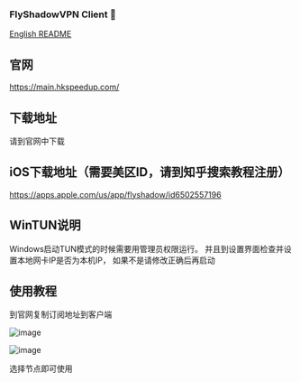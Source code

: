 ### FlyShadowVPN Client 👋

[English README](README_EN.md)

## 官网 
https://main.hkspeedup.com/

## 下载地址
请到官网中下载

## iOS下载地址（需要美区ID，请到知乎搜索教程注册）
https://apps.apple.com/us/app/flyshadow/id6502557196

## WinTUN说明
Windows启动TUN模式的时候需要用管理员权限运行。
并且到设置界面检查并设置本地网卡IP是否为本机IP，
如果不是请修改正确后再启动

## 使用教程
到官网复制订阅地址到客户端

![image](https://github.com/FlyShadowVPN/FlyShadowVPN/assets/166269758/5f1993dc-07e0-4292-803c-9230ce963d86)

![image](https://github.com/FlyShadowVPN/FlyShadowVPN/assets/166269758/dfada07a-547f-48c0-831f-16f45eb2e93e)

选择节点即可使用
